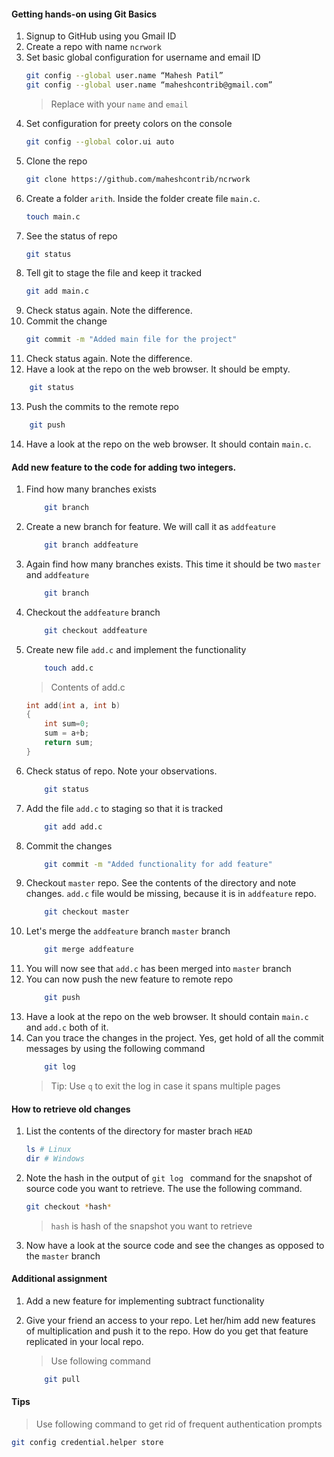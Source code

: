 #### Getting hands-on using Git Basics 
1. Signup to GitHub using you Gmail ID
2. Create a repo with name `ncrwork`
3. Set basic global configuration for username and email ID
    ```bash
    git config --global user.name “Mahesh Patil”
    git config --global user.name “maheshcontrib@gmail.com”
    ```
    > Replace with your `name` and `email`
4. Set configuration for preety colors on the console
    ```bash
    git config --global color.ui auto
    ```
5. Clone the repo
    ```bash
    git clone https://github.com/maheshcontrib/ncrwork
    ```
6. Create a folder `arith`. Inside the folder create file `main.c`.
    ```bash
    touch main.c
    ```
7. See the status of repo
    ```bash
    git status
    ```
8. Tell git to stage the file and keep it tracked
    ```bash
    git add main.c
    ```
9. Check status again. Note the difference.
10. Commit the change
    ```bash
    git commit -m "Added main file for the project"
    ```
11. Check status again. Note the difference.
12. Have a look at the repo on the web browser. It should be empty.
```bash
    git status
```
13. Push the commits to the remote repo
```bash
    git push
```
14. Have a look at the repo on the web browser. It should contain `main.c`.

#### Add new feature to the code for adding two integers.
1. Find how many branches exists
    ```bash
        git branch
    ```
2. Create a new branch for feature. We will call it as `addfeature`
    ```bash
        git branch addfeature
    ```
3. Again find how many branches exists. This time it should be two `master` and `addfeature`
    ```bash
        git branch
    ```
4. Checkout the `addfeature` branch
    ```bash
        git checkout addfeature
    ``` 
5. Create new file `add.c` and implement the functionality
    ```bash
        touch add.c
    ```
    > Contents of add.c
    ```C
    int add(int a, int b) 
    {
        int sum=0;
        sum = a+b;
        return sum;
    }
    ```
6. Check status of repo. Note your observations.
    ```bash
        git status
    ```
7. Add the file `add.c` to staging so that it is tracked
    ```bash
        git add add.c
    ```
8. Commit the changes 
    ```bash
        git commit -m "Added functionality for add feature"
    ```
9. Checkout `master` repo. See the contents of the directory and note changes. `add.c` file would be missing, because it is in `addfeature` repo.
    ```bash
        git checkout master
    ```
10. Let's merge the `addfeature` branch `master` branch
    ```bash
        git merge addfeature
    ```
11. You will now see that `add.c` has been merged into `master` branch 
12. You can now push the new feature to remote repo
    ```bash
        git push
    ```
13. Have a look at the repo on the web browser. It should contain `main.c` and `add.c` both of it.
14. Can you trace the changes in the project. Yes, get hold of all the commit messages by using the following command
    ```bash
        git log
    ```
    > Tip: Use  `q` to exit the log in case it spans multiple pages

#### How to retrieve old changes
1. List the contents of the directory for master brach `HEAD`
    ```bash
    ls # Linux
    dir # Windows
    ```
2. Note the hash in the output of `git log ` command for the snapshot of source code you want to retrieve. The use the following command.
    ```bash
    git checkout *hash*
    ```
    > `hash` is hash of the snapshot you want to retrieve
3. Now have a look at the source code and see the changes as opposed to the `master` branch

#### Additional assignment
1. Add a new feature for implementing subtract functionality
2. Give your friend an access to your repo. Let her/him add new features of multiplication and push it to the repo. How do you get that feature replicated in your local repo.
    > Use following command

    ```bash
        git pull
    ```

#### Tips
>Use following command to get rid of frequent authentication prompts

```bash
git config credential.helper store
```